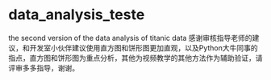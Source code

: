 # data_analysis_teste 
the second version of the data analysis of titanic data
感谢审核指导老师的建议，和开发室小伙伴建议使用直方图和饼形图更加直观，以及Python大牛同事的指点，直方图和饼形图为重点分析，其他为视频教学的其他方法作为辅助验证，请评审多多指导，谢谢。
